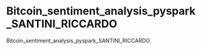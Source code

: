 # Bitcoin_sentiment_analysis_pyspark_SANTINI_RICCARDO
Bitcoin_sentiment_analysis_pyspark_SANTINI_RICCARDO
